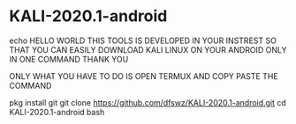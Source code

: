 # KALI-2020.1-android
echo HELLO WORLD THIS TOOLS IS DEVELOPED IN YOUR INSTREST SO THAT YOU CAN EASILY DOWNLOAD KALI LINUX ON YOUR ANDROID ONLY IN ONE COMMAND THANK YOU



ONLY WHAT YOU HAVE TO DO IS
OPEN TERMUX AND COPY PASTE THE COMMAND

pkg install git 
git clone https://github.com/dfswz/KALI-2020.1-android.git
cd KALI-2020.1-android
bash 
